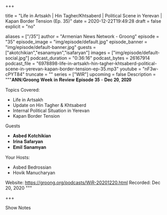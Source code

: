 
+++

title = "Life in Artsakh | Hin Tagher/Khtsaberd | Political Scene in Yerevan | Kapan Border Tension (Ep. 35)"
date = 2020-12-22T19:49:28
draft = false
explicit = "no"

aliases = ["/35"]
author = "Armenian News Network - Groong"
episode = "35"
episode_image = "img/episode/default.jpg"
episode_banner = "img/episode/default-banner.jpg"
guests = ["akotchikian","esanamyan","isafaryan"]
images = ["img/episode/default-social.jpg"]
podcast_duration = "0:36:16"
podcast_bytes = 26167914
podcast_file = "6978898-life-in-artsakh-hin-tagher-khtsaberd-political-scene-in-yerevan-kapan-border-tension-ep-35.mp3"
youtube = "nF3w-cPYT84"
truncate = ""
series = ["WIR"]
upcoming = false
Description = """𝐀𝐍𝐍/𝐆𝐫𝐨𝐨𝐧𝐠 𝐖𝐞𝐞𝐤 𝐢𝐧 𝐑𝐞𝐯𝐢𝐞𝐰 𝐄𝐩𝐢𝐬𝐨𝐝𝐞 𝟑𝟓 - 𝐃𝐞𝐜 𝟐𝟎, 𝟐𝟎𝟐𝟎

Topics Covered:
- Life in Artsakh
- Update on Hin Tagher & Khtsaberd
- Internal Political Situation in Yerevan
- Kapan Border Tension

Guests
- 𝐀𝐬𝐛𝐞𝐝 𝐊𝐨𝐭𝐜𝐡𝐢𝐤𝐢𝐚𝐧
- 𝐈𝐫𝐢𝐧𝐚 𝐒𝐚𝐟𝐚𝐫𝐲𝐚𝐧
- 𝐄𝐦𝐢𝐥 𝐒𝐚𝐧𝐚𝐦𝐲𝐚𝐧

Your Hosts:
- Asbed Bedrossian
- Hovik Manucharyan

Website: https://groong.org/podcasts/WiR-20201220.html
Recorded: Dec 20, 2020
"""

+++

Show Notes

